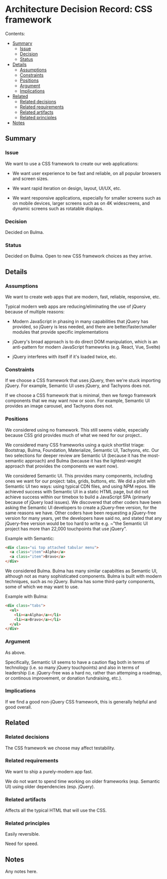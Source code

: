 # Architecture Decision Record: CSS framework

Contents:

- [Summary](#summary)
  - [Issue](#issue)
  - [Decision](#decision)
  - [Status](#status)
- [Details](#details)
  - [Assumptions](#assumptions)
  - [Constraints](#constraints)
  - [Positions](#positions)
  - [Argument](#argument)
  - [Implications](#implications)
- [Related](#related)
  - [Related decisions](#related-decisions)
  - [Related requirements](#related-requirements)
  - [Related artifacts](#related-artifacts)
  - [Related principles](#related-principles)
- [Notes](#notes)


## Summary


### Issue

We want to use a CSS framework to create our web applications:

  * We want user experience to be fast and reliable, on all popular browsers and screen sizes.

  * We want rapid iteration on design, layout, UI/UX, etc.

  * We want responsive applications, especially for smaller screens such as on mobile devices, larger screens such as on 4K widescreens, and dynamic screens such as rotatable displays.  


### Decision

Decided on Bulma.


### Status

Decided on Bulma. Open to new CSS framework choices as they arrive.


## Details


### Assumptions

We want to create web apps that are modern, fast, reliable, responsive, etc.

Typical modern web apps are reducing/eliminating the use of jQuery because of multiple reasons: 

  * Modern JavaScript in phasing in many capabilities that jQuery has provided, so jQuery is less needed, and there are better/faster/smaller modules that provide specific implementations

  * jQuery's broad approach is to do direct DOM manipulation, which is an anti-pattern for modern JavaScript frameworks (e.g. React, Vue, Svelte)

  * jQuery interferes with itself if it's loaded twice, etc.


### Constraints

If we choose a CSS framework that uses jQuery, then we're stuck importing jQuery. For example, Semantic UI uses jQuery, and Tachyons does not.

If we choose a CSS framework that is minimal, then we forego framework components that we may want now or soon. For example, Semantic UI provides an image carousel, and Tachyons does not.


### Positions

We considered using no framework. This still seems viable, especially because CSS grid provides much of what we need for our project..

We considered many CSS frameworks using a quick shortlist triage: Bootstrap, Bulma, Foundation, Materialize, Semantic UI, Tachyons, etc. Our two selections for deeper review are Semantic UI (because it has the most-semantic approach) and Bulma (because it has the lightest-weight approach that provides the components we want now).

We considered Semantic UI. This provides many components, including ones we want for our project: tabs, grids, buttons, etc. We did a pilot with Semantic UI two ways: using typical CDN files, and using NPM repos. We achieved success with Semantic UI in a static HTML page, but did not achieve success within our timebox to build a JavaScript SPA (primarly because of jQuery load issues). We discovered that other coders have been asking the Semantic UI developers to create a jQuery-free version, for the same reasons we have. Other coders have been requesting a jQuery-free version for many years, yet the developers have said no, and stated that any jQuery-free version would be too hard to write e.g. ~"the Semantic UI project has more than 22,000 touchpoints that use jQuery".

Example with Semantic:

```html
<div class="ui top attached tabular menu">
  <a class="item">Alpha</a>
  <a class="item">Bravo</a>
</div>
```

We considered Bulma. Bulma has many similar capabilties as Semantic UI, although not as many sophisticated components. Bulma is built with modern techniques, such as no jQuery. Bulma has some third-party components, some of which we may want to use.


Example with Bulma:
```html
<div class="tabs">
  <ul>
    <li><a>Alpha</a></li>
    <li><a>Bravo</a></li>
  </ul>
</div>
```


### Argument

As above.

Specifically, Semantic UI seems to have a caution flag both in terms of technology (i.e. so many jQuery touchpoints) and also in terms of leadership (i.e. jQuery-free was a hard no, rather than attemping a roadmap, or continous improvement, or donation fundraising, etc.).


### Implications

If we find a good non-jQuery CSS framework, this is generally helpful and good overall.


## Related


### Related decisions

The CSS framework we choose may affect testability.


### Related requirements

We want to ship a purely-modern app fast. 

We do not want to spend time working on older frameworks (esp. Semantic UI) using older dependencies (esp. jQuery).


### Related artifacts

Affects all the typical HTML that will use the CSS.


### Related principles

Easily reversible.

Need for speed.


## Notes

Any notes here.
